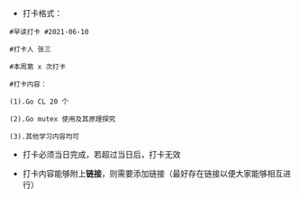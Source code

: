 * 打卡格式：

```
#早读打卡 #2021-06-10

#打卡人 张三

#本周第 x 次打卡

#打卡内容：

(1).Go CL 20 个

(2).Go mutex 使用及其原理探究

(3).其他学习内容均可
```

* 打卡必须当日完成，若超过当日后，打卡无效

* 打卡内容能够附上**链接**，则需要添加链接（最好存在链接以便大家能够相互进行）
